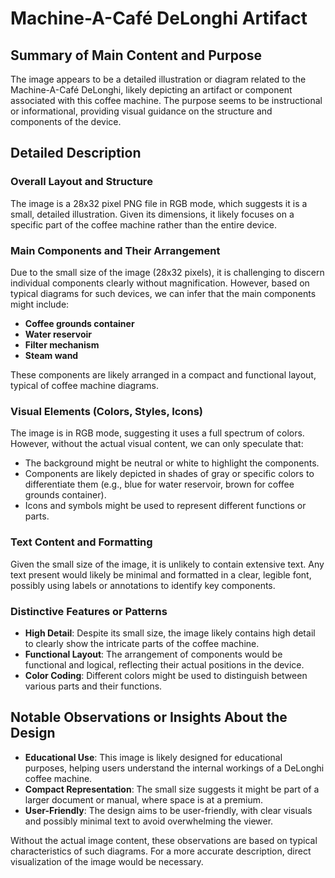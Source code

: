 # Machine-A-Café DeLonghi Artifact

## Summary of Main Content and Purpose
The image appears to be a detailed illustration or diagram related to the Machine-A-Café DeLonghi, likely depicting an artifact or component associated with this coffee machine. The purpose seems to be instructional or informational, providing visual guidance on the structure and components of the device.

## Detailed Description

### Overall Layout and Structure
The image is a 28x32 pixel PNG file in RGB mode, which suggests it is a small, detailed illustration. Given its dimensions, it likely focuses on a specific part of the coffee machine rather than the entire device.

### Main Components and Their Arrangement
Due to the small size of the image (28x32 pixels), it is challenging to discern individual components clearly without magnification. However, based on typical diagrams for such devices, we can infer that the main components might include:
- **Coffee grounds container**
- **Water reservoir**
- **Filter mechanism**
- **Steam wand**

These components are likely arranged in a compact and functional layout, typical of coffee machine diagrams.

### Visual Elements (Colors, Styles, Icons)
The image is in RGB mode, suggesting it uses a full spectrum of colors. However, without the actual visual content, we can only speculate that:
- The background might be neutral or white to highlight the components.
- Components are likely depicted in shades of gray or specific colors to differentiate them (e.g., blue for water reservoir, brown for coffee grounds container).
- Icons and symbols might be used to represent different functions or parts.

### Text Content and Formatting
Given the small size of the image, it is unlikely to contain extensive text. Any text present would likely be minimal and formatted in a clear, legible font, possibly using labels or annotations to identify key components.

### Distinctive Features or Patterns
- **High Detail**: Despite its small size, the image likely contains high detail to clearly show the intricate parts of the coffee machine.
- **Functional Layout**: The arrangement of components would be functional and logical, reflecting their actual positions in the device.
- **Color Coding**: Different colors might be used to distinguish between various parts and their functions.

## Notable Observations or Insights About the Design
- **Educational Use**: This image is likely designed for educational purposes, helping users understand the internal workings of a DeLonghi coffee machine.
- **Compact Representation**: The small size suggests it might be part of a larger document or manual, where space is at a premium.
- **User-Friendly**: The design aims to be user-friendly, with clear visuals and possibly minimal text to avoid overwhelming the viewer.

Without the actual image content, these observations are based on typical characteristics of such diagrams. For a more accurate description, direct visualization of the image would be necessary.